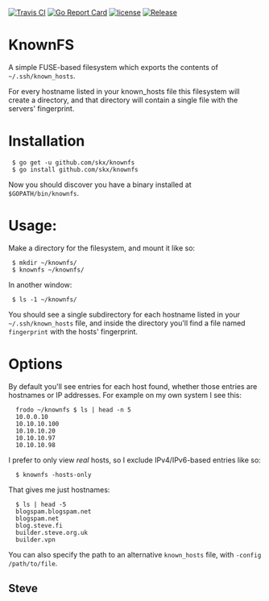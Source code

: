 [![Travis CI](https://img.shields.io/travis/skx/knownfs/master.svg?style=flat-square)](https://travis-ci.org/skx/knownfs)
[![Go Report Card](https://goreportcard.com/badge/github.com/skx/knownfs)](https://goreportcard.com/report/github.com/skx/knownfs)
[![license](https://img.shields.io/github/license/skx/knownfs.svg)](https://github.com/skx/knownfs/blob/master/LICENSE)
[![Release](https://img.shields.io/github/release/skx/knownfs.svg)](https://github.com/skx/knownfs/releases/latest)


# KnownFS

A simple FUSE-based filesystem which exports the contents of `~/.ssh/known_hosts`.

For every hostname listed in your known_hosts file this filesystem will create a directory, and that directory will contain a single file with the servers' fingerprint.


# Installation

     $ go get -u github.com/skx/knownfs
     $ go install github.com/skx/knownfs

Now you should discover you have a binary installed at `$GOPATH/bin/knownfs`.


# Usage:

Make a directory for the filesystem, and mount it like so:

     $ mkdir ~/knownfs/
     $ knownfs ~/knownfs/

In another window:

     $ ls -1 ~/knownfs/

You should see a single subdirectory for each hostname listed in your `~/.ssh/known_hosts` file, and inside the directory you'll find a file named `fingerprint` with the hosts' fingerprint.

# Options

By default you'll see entries for each host found, whether those entries are hostnames or IP addresses.  For example on my own system I see this:

      frodo ~/knownfs $ ls | head -n 5
      10.0.0.10
      10.10.10.100
      10.10.10.20
      10.10.10.97
      10.10.10.98

I prefer to only view _real_ hosts, so I exclude IPv4/IPv6-based entries like so:

      $ knownfs -hosts-only

That gives me just hostnames:

      $ ls | head -5
      blogspam.blogspam.net
      blogspam.net
      blog.steve.fi
      builder.steve.org.uk
      builder.vpn

You can also specify the path to an alternative `known_hosts` file, with `-config /path/to/file`.

Steve
--
